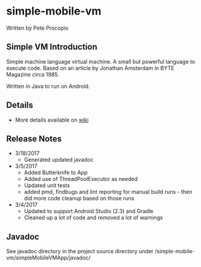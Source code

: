 # simple-mobile-vm

Written by Pete Procopio

## Simple VM Introduction

Simple machine language virtual machine. A small but powerful language to execute code. Based on an article by Jonathan Amsterdam in BYTE Magazine circa 1985.

Written in Java to run on Android.

## Details

  * More details available on [wiki](https://github.com/ukonpete/simple-mobile-vm/wiki)

## Release Notes

* 3/18/2017
  * Generated updated javadoc
* 3/5/2017
  * Added Butterknife to App
  * Added use of ThreadPoolExecutor as needed
  * Updated unit tests
  * added pmd, findbugs and lint reporting for manual build runs - then did more code cleanup based on those runs
* 3/4/2017
  * Updated to support Android Studio (2.3) and Gradle 
  * Cleaned up a lot of code and removed a lot of warnings

## Javadoc

See javadoc directory in the project source directory under /simple-mobile-vm/simpleMobileVMApp/javadoc/